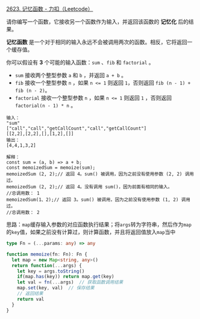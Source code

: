 [2623. 记忆函数 - 力扣（Leetcode）](https://leetcode.cn/problems/memoize/description/)

请你编写一个函数，它接收另一个函数作为输入，并返回该函数的 **记忆化** 后的结果。

**记忆函数** 是一个对于相同的输入永远不会被调用两次的函数。相反，它将返回一个缓存值。

你可以假设有 **3** 个可能的输入函数：`sum` 、`fib` 和 `factorial` 。

-  `sum` 接收两个整型参数 `a` 和 `b` ，并返回 `a + b` 。
-  `fib` 接收一个整型参数 `n` ，如果 `n <= 1` 则返回 `1`，否则返回 `fib (n - 1) + fib (n - 2)`。
-  `factorial` 接收一个整型参数 `n` ，如果 `n <= 1` 则返回 `1` ，否则返回 `factorial(n - 1) * n` 。

```
输入：
"sum"
["call","call","getCallCount","call","getCallCount"]
[[2,2],[2,2],[],[1,2],[]]
输出：
[4,4,1,3,2]

解释：
const sum = (a, b) => a + b;
const memoizedSum = memoize(sum);
memoizedSum (2, 2);// 返回 4。sum() 被调用，因为之前没有使用参数 (2, 2) 调用过。
memoizedSum (2, 2);// 返回 4。没有调用 sum()，因为前面有相同的输入。
//总调用数： 1
memoizedSum(1、2);// 返回 3。sum() 被调用，因为之前没有使用参数 (1, 2) 调用过。
//总调用数： 2
```

思路：`map`缓存输入参数的对应函数执行结果；将`args`转为字符串，然后作为`map`的`key`值，如果之前没有计算过，则计算函数，并且将返回值放入`map`当中

```typescript
type Fn = (...params: any) => any

function memoize(fn: Fn): Fn {
  let map = new Map<string, any>()
  return function(...args) {
    let key = args.toString()
    if(map.has(key)) return map.get(key)
    let val = fn(...args)  // 获取函数调用结果
    map.set(key, val)  // 保存结果
    // 返回结果
    return val
  }
}
```

